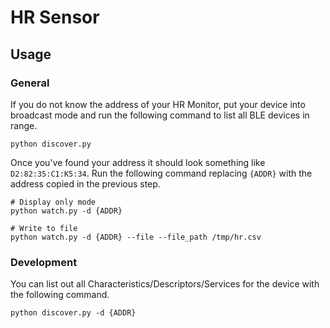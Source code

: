 # HR Sensor

## Usage
### General
If you do not know the address of your HR Monitor, put your device into broadcast mode and run the following command to list all BLE devices in range. 
```
python discover.py
```

Once you've found your address it should look something like `D2:82:35:C1:K5:34`. Run the following command replacing `{ADDR}` with the address copied in the previous step.
```
# Display only mode
python watch.py -d {ADDR}

# Write to file
python watch.py -d {ADDR} --file --file_path /tmp/hr.csv
```

### Development
You can list out all Characteristics/Descriptors/Services for the device with the following command.
```
python discover.py -d {ADDR}
```
